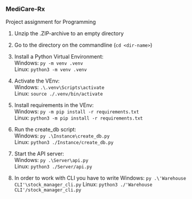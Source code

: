 ### MediCare-Rx
Project assignment for Programming


1. Unzip the .ZIP-archive to an empty directory

2. Go to the directory on the commandline (`cd <dir-name>`)

3. Install a Python Virtual Environment:  
   Windows: `py -m venv .venv`  
   Linux: `python3 -m venv .venv`

4. Activate the VEnv:  
   Windows: `.\.venv\Scripts\activate`  
   Linux: `source ./.venv/bin/activate`

5. Install requirements in the VEnv:  
   Windows: `py -m pip install -r requirements.txt`  
   Linux: `python3 -m pip install -r requirements.txt`

6. Run the create_db script:  
   Windows: `py .\Instance\create_db.py`  
   Linux: `python3 ./Instance/create_db.py`

7. Start the API server:  
   Windows: `py .\Server\api.py`  
   Linux: `python3 ./Server/api.py`

8. In order to work with CLI you have to write
   Windows: `py .\'Warehouse CLI'\stock_manager_cli.py`
   Linux: `python3 ./'Warehouse CLI'/stock_manager_cli.py`
